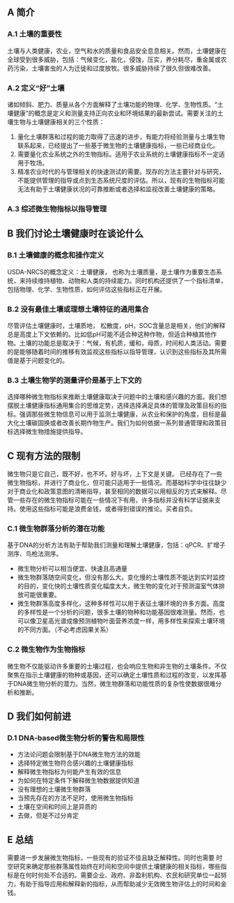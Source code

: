 ## A 简介
### A.1 土壤的重要性
土壤与人类健康，农业，空气和水的质量和食品安全息息相关。然而，土壤健康在全球受到很多威胁，包括：气候变化，盐化，侵蚀，压实，养分耗尽，重金属或农药污染，土壤害虫的人为迁徙和过度放牧。很多威胁持续了很久但很难改善。
### A.2 定义“好”土壤
诸如倾斜、肥力、质量从各个方面解释了土壤功能的物理、化学、生物性质。“土壤健康”的概念是定义和测量支持正向农业和环境结果的最新尝试。需要关注的土壤生物与土壤健康相关的三个性质：
1. 量化土壤群落和过程的能力取得了迅速的进步，有能力将经验测量与土壤生物联系起来，已经提出了一些基于微生物的土壤健康指标，一些已经商业化。
2. 需要量化农业系统之外的生物指标。适用于农业系统的土壤健康指标不一定适用于牧场。
3. 精准农业时代的与管理相关的快速测试的需要。现存的方法主要针对与研究，不能提供管理的指导或点到生态系统尺度的评估。所以，现有的生物指标可能无法有助于土壤健康状况的可靠推断或者选择和监视改善土壤健康的策略。
### A.3 综述微生物指标以指导管理
## B 我们讨论土壤健康时在谈论什么
### B.1 土壤健康的概念和操作定义
USDA-NRCS的概念定义：土壤健康， 也称为土壤质量，是土壤作为重要生态系统，来持续维持植物、动物和人类的持续能力。同时机构还提供了一个指标清单，包括物理、化学、生物性质，如何评估这些指标正在开展。
### B.2 没有最佳土壤或理想土壤特征的通用集合
尽管评估土壤健康时，土壤质地， 松散度，pH，SOC含量总是相关，他们的解释总是高度上下文依赖的。比如低pH可能不适合种这种作物，但适合种植其他作物。土壤的功能总是取决于：气候，有机质，缓和，母质，时间和人类活动。需要的是能够随着时间的推移有效监视这些指标以指导管理，认识到这些指标及其所需值是基于问题变化的。
### B.3 土壤生物学的测量评价是基于上下文的
选择哪种微生物指标来推断土壤健康取决于问题中的土壤和感兴趣的方面。我们想摆脱土壤健康指标通用集合的思维定势，选择选择满足具体的管理及政策目标的指标。强调那些微生物信息可以用于监测土壤健康，从农业和保护的角度，目标是最大化土壤碳固换或者改善长期作物生产。我们为如何依据一系列普通管理和政策目标选择微生物措施提供指导。
## C 现有方法的限制
微生物只是它自己，既不好，也不坏。好与坏，上下文是关键。
已经存在了一些微生物指标，并进行了商业化，但可能只适用于一些情况。而基础科学中往往缺少对于商业化和政策意图的清晰指导，甚至相同的数据可以用相反的方式来解释。尽管一些存在的微生物指标可能在一些情况下有用，许多指标并没有科学证据来支持。使用这些指标可能是浪费金钱，或者得到错误的推论。买者自负。
### C.1 微生物群落分析的潜在功能
基于DNA的分析方法有助于帮助我们测量和理解土壤健康，包括：qPCR、扩增子测序、鸟枪法测序。
- 微生物分析可以相当便宜、快速且高通量
- 微生物群落随空间变化，但没有那么大。变化慢的土壤性质不能达到实时监控的目的，变化快的土壤性质变化幅度太大，微生物的变化对于预测温室气体排放可能很重要。
- 微生物群落高度多样化，这种多样性可以用于表征土壤环境的许多方面。高度的多样性是一个分析的问题，很多土壤的物种和功能基因很难测量。然而，也可以像卫星高光谱成像预测植物叶面营养浓度一样，用多样性来探索土壤环境的不同方面。（不必考虑因果关系）
### C.2 微生物作为生物指标
微生物不仅能驱动许多重要的土壤过程，也会响应生物和非生物的土壤条件。不仅聚焦在指示土壤健康的物种或基因，还可以确定土壤性质和过程的改变，以发挥基于DNA微生物分析的潜力。当然，微生物群落和功能性质的复杂性使数据很难分析和推断。
## D 我们如何前进
### D.1 DNA-based微生物分析的警告和局限性
- 方法论问题会限制基于DNA微生物方法的效能
- 选择特定微生物符合感兴趣的土壤健康指标
- 解释微生物指标为何能产生有效的信息
- 为如何在特定条件下解释微生物数据提供知道
- 没有理想的土壤微生物群落
- 当预先存在的方法不足时，使用微生物指标
- 土壤在空间和时间上是异质的
- 去做，但是不过分肯定
## E 总结
需要进一步发展微生物指标，一些现有的验证不佳且缺乏解释性。同时也需要 时空研究来确定那些群落属性始终在时间和空间中提供土壤健康的相关指标，哪些指标是在何时何处不合适的。需要企业、政府、非盈利机构、农民和研究单位一起努力，有助于指导应用和解释新的指标，从而帮助减少无效微生物评估上的时间和金钱。